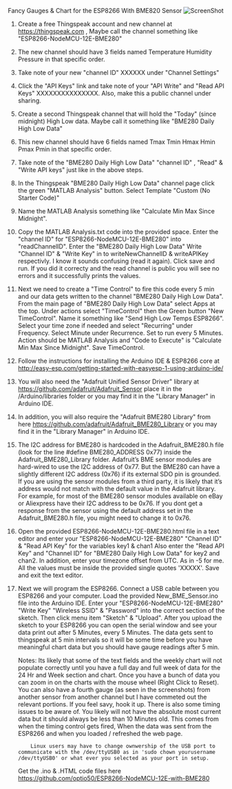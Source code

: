  Fancy Gauges & Chart for the ESP8266 With BME820 Sensor
 ![ScreenShot](https://github.com/optio50/ESP8266-NodeMCU-12E-with-BME280/blob/master/1%20Week%20Chart.png?raw=true "1 Week Chart")
 
 1. Create a free Thingspeak account and new channel at https://thingspeak.com , Maybe call the channel something like "ESP8266-NodeMCU-12E-BME280"
 2. The new channel should have 3 fields named Temperature Humidity Pressure in that specific order.
 3. Take note of your new "channel ID" XXXXXX under "Channel Settings"
 4. Click the "API Keys" link and take note of your "API Write" and "Read API Keys" XXXXXXXXXXXXXXX. Also, make this a public channel under sharing.
 5. Create a second Thingspeak channel that will hold the "Today" (since midnight) High Low data. Maybe call it something like "BME280 Daily High Low Data"
 6. This new channel should have 6 fields named Tmax Tmin Hmax Hmin Pmax Pmin in that specific order. 
 7. Take note of the "BME280 Daily High Low Data" "channel ID" , "Read" & "Write API keys" just like in the above steps.
 8. In the Thingspeak "BME280 Daily High Low Data" channel page click the green "MATLAB Analysis" button. Select Template "Custom (No Starter Code)"
 9. Name the MATLAB Analysis something like "Calculate Min Max Since Midnight".
10. Copy the MATLAB Analysis.txt code into the provided space. Enter the "channel ID" for "ESP8266-NodeMCU-12E-BME280" into "readChannelID".
    Enter the "BME280 Daily High Low Data" Write "Channel ID" & "Write Key" in to writeNewChannelID & writeAPIKey respectivly.
    I know it sounds confusing (read it again). Click save and run. If you did it correcty and the read channel  is public you will see no errors and it successfully prints the values.
11. Next we need to create a "Time Control" to fire this code every 5 min and our data gets written to the channel "BME280 Daily High Low Data".
    From the main page of "BME280 Daily High Low Data" select Apps at the top. Under actions select "TimeControl" then the Green button "New TimeControl".
    Name it something like "Send High Low Temps ESP8266". Select your time zone if needed and select "Recurring" under Frequency.
    Select Minute under Recurrence. Set to run every 5 Minutes. Action should be MATLAB Analysis and "Code to Execute" is "Calculate Min Max Since Midnight".
    Save TimeControl.
12. Follow the instructions for installing the Arduino IDE & ESP8266 core at http://easy-esp.com/getting-started-with-easyesp-1-using-arduino-ide/
13. You will also need the "Adafruit Unified Sensor Driver" library at https://github.com/adafruit/Adafruit_Sensor place it in the /Arduino/libraries folder
    or you may find it in the "Library Manager" in Arduino IDE.
14. In addition, you will also require the "Adafruit BME280 Library" from here https://github.com/adafruit/Adafruit_BME280_Library
    or you may find it in the "Library Manager" in Arduino IDE.
15. The I2C address for BME280 is hardcoded in the Adafruit_BME280.h file (look for the line #define BME280_ADDRESS  0x77) inside the Adafruit_BME280_Library folder.
    Adafruit’s BME sensor modules are hard-wired to use the I2C address of 0x77. But the BME280 can have a slightly different I2C address (0x76) if its external SDO pin is grounded.
    If you are using the sensor modules from a third party, it is likely that it’s address would not match with the default value in the Adafruit library.
    For example, for most of the BME280 sensor modules available on eBay or Aliexpress have their I2C address to be 0x76.
    If you dont get a response from the sensor using the default address set in the Adafruit_BME280.h file, you might need to change it to 0x76.
16. Open the provided ESP8266-NodeMCU-12E-BME280.html file in a text editor and enter your "ESP8266-NodeMCU-12E-BME280" "Channel ID" & "Read API Key" for the variables key1 & chan1
    Also enter the "Read API Key" and "Channel ID" for "BME280 Daily High Low Data" for key2 and chan2. In addition, enter your timezone offset from UTC.
    As in -5 for me. All the values must be inside the provided single quotes 'XXXXX'. Save and exit the text editor.

17. Next we will program the ESP8266. Connect a USB cable between you ESP8266 and your computer.
    Load the provided New_BME_Sensor.ino file into the Arduino IDE. 
    Enter your "ESP8266-NodeMCU-12E-BME280" "Write Key" "Wireless SSID" & "Password" into the correct section of the sketch.
    Then click menu item "Sketch" &  "Upload". After you upload the sketch to your ESP8266 you can open the serial window and see your data print out after 5 Minutes, every 5 Minutes.
    The data gets sent to thingspeak at 5 min intervals so it will be some time before you have meaningful chart data but you should have gauge readings after 5 min.
    

    Notes: Its likely that some of the text fields and the weekly chart will not populate correctly until you have a full day and full week of data for the 24 Hr and Week section and chart.
            Once you have a bunch of data you can zoom in on the charts with the mouse wheel (Right Click to Reset).
            You can also have a fourth gauge (as seen in the screenshots) from another sensor from another channel but I have commeted out the relevant portions. If you feel savy, hook it up.
            There is also some timing issues to be aware of. You likely will not have the absolute most current data but it should always be less than 10 Minutes old.
            This comes from when the timing control gets fired, When the data was sent from the ESP8266 and when you loaded / refreshed the web page.

            Linux users may have to change ownwership of the USB port to communicate with the /dev/ttyUSB0 as in 'sudo chown yourusername /dev/ttyUSB0' or what ever you selected as your port in setup.
            

    Get the .ino & .HTML code files here https://github.com/optio50/ESP8266-NodeMCU-12E-with-BME280
